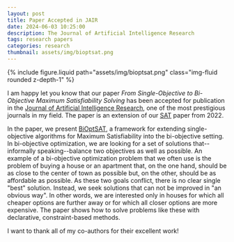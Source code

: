 ```yaml
---
layout: post
title: Paper Accepted in JAIR
date: 2024-06-03 10:25:00
description: The Journal of Artificial Intelligence Research
tags: research papers
categories: research
thumbnail: assets/img/bioptsat.png
---
```


<div class="row mt-3">
    <div class="col-sm mt-3 mt-md-0">
        {% include figure.liquid path="assets/img/bioptsat.png" class="img-fluid rounded z-depth-1" %}
    </div>
    <div class="col-sm mt-3 mt-md-0">
    </div>
</div>

I am happy let you know that our paper _From Single-Objective to Bi-Objective Maximum Satisfiability Solving_ has been accepted for publication in the [Journal of Artificial Intelligence Research](https://www.jair.org/index.php/jair), one of the most prestigious journals in my field. The paper is an extension of our [SAT](https://drops.dagstuhl.de/entities/document/10.4230/LIPIcs.SAT.2022.12) paper from 2022.

In the paper, we present [BiOptSAT](https://bitbucket.org/coreo-group/bioptsat/src/master/), a framework for extending single-objective algorithms for Maximum Satisfiability into the bi-objective setting. In bi-objective optimization, we are looking for a set of solutions that--informally speaking--balance two objectives as well as possible. An example of a bi-objective optimization problem that we often use is the problem of buying a house or an apartment that, on the one hand, should be as close to the center of town as possible but, on the other, should be as affordable as possible. As these two goals conflict, there is no clear single "best" solution. Instead, we seek solutions that can not be improved in "an obvious way". In other words, we are interested only in houses for which all cheaper options are further away or for which all closer options are more expensive. The paper shows how to solve problems like these with declarative, constraint-based methods.

I want to thank all of my co-authors for their excellent work!
